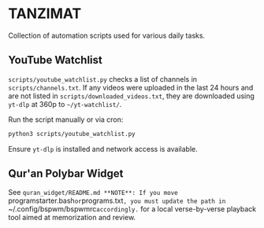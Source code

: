 # TANZIMAT

Collection of automation scripts used for various daily tasks.

## YouTube Watchlist

`scripts/youtube_watchlist.py` checks a list of channels in `scripts/channels.txt`.
If any videos were uploaded in the last 24 hours and are not listed in
`scripts/downloaded_videos.txt`, they are downloaded using `yt-dlp` at 360p to
`~/yt-watchlist/`.

Run the script manually or via cron:

```bash
python3 scripts/youtube_watchlist.py
```

Ensure `yt-dlp` is installed and network access is available.

## Qur'an Polybar Widget

See `quran_widget/README.md
**NOTE**: If you move `programstarter.bash` or `programs.txt`, you must update the path in `~/.config/bspwm/bspwmrc` accordingly.
` for a local verse-by-verse playback tool
aimed at memorization and review.
